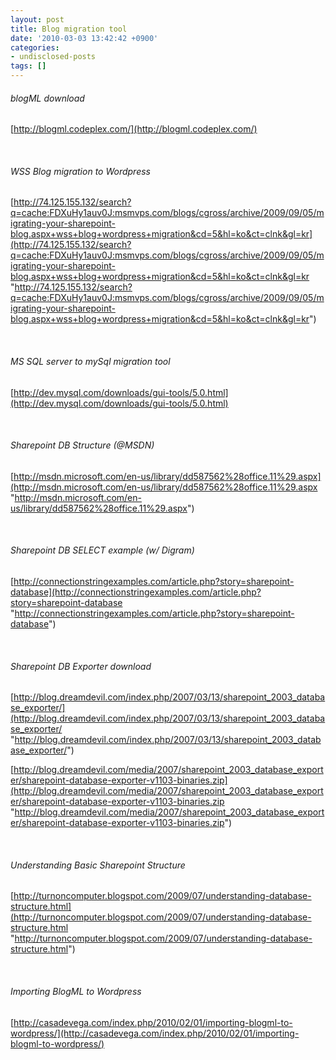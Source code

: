 ```yaml
---
layout: post
title: Blog migration tool
date: '2010-03-03 13:42:42 +0900'
categories:
- undisclosed-posts
tags: []
---
```

###### blogML download

[http://blogml.codeplex.com/](http://blogml.codeplex.com/)

 
###### WSS Blog migration to Wordpress

[http://74.125.155.132/search?q=cache:FDXuHy1auv0J:msmvps.com/blogs/cgross/archive/2009/09/05/migrating-your-sharepoint-blog.aspx+wss+blog+wordpress+migration&cd=5&hl=ko&ct=clnk&gl=kr](http://74.125.155.132/search?q=cache:FDXuHy1auv0J:msmvps.com/blogs/cgross/archive/2009/09/05/migrating-your-sharepoint-blog.aspx+wss+blog+wordpress+migration&cd=5&hl=ko&ct=clnk&gl=kr "http://74.125.155.132/search?q=cache:FDXuHy1auv0J:msmvps.com/blogs/cgross/archive/2009/09/05/migrating-your-sharepoint-blog.aspx+wss+blog+wordpress+migration&cd=5&hl=ko&ct=clnk&gl=kr")

 
###### MS SQL server to mySql migration tool

[http://dev.mysql.com/downloads/gui-tools/5.0.html](http://dev.mysql.com/downloads/gui-tools/5.0.html)

 
###### Sharepoint DB Structure (@MSDN)

[http://msdn.microsoft.com/en-us/library/dd587562%28office.11%29.aspx](http://msdn.microsoft.com/en-us/library/dd587562%28office.11%29.aspx "http://msdn.microsoft.com/en-us/library/dd587562%28office.11%29.aspx")

 
###### Sharepoint DB SELECT example (w/ Digram)

[http://connectionstringexamples.com/article.php?story=sharepoint-database](http://connectionstringexamples.com/article.php?story=sharepoint-database "http://connectionstringexamples.com/article.php?story=sharepoint-database")

 
###### Sharepoint DB Exporter download

[http://blog.dreamdevil.com/index.php/2007/03/13/sharepoint_2003_database_exporter/](http://blog.dreamdevil.com/index.php/2007/03/13/sharepoint_2003_database_exporter/ "http://blog.dreamdevil.com/index.php/2007/03/13/sharepoint_2003_database_exporter/")

[http://blog.dreamdevil.com/media/2007/sharepoint_2003_database_exporter/sharepoint-database-exporter-v1103-binaries.zip](http://blog.dreamdevil.com/media/2007/sharepoint_2003_database_exporter/sharepoint-database-exporter-v1103-binaries.zip "http://blog.dreamdevil.com/media/2007/sharepoint_2003_database_exporter/sharepoint-database-exporter-v1103-binaries.zip")

 
###### Understanding Basic Sharepoint Structure

[http://turnoncomputer.blogspot.com/2009/07/understanding-database-structure.html](http://turnoncomputer.blogspot.com/2009/07/understanding-database-structure.html "http://turnoncomputer.blogspot.com/2009/07/understanding-database-structure.html")

 
###### Importing BlogML to Wordpress

[http://casadevega.com/index.php/2010/02/01/importing-blogml-to-wordpress/](http://casadevega.com/index.php/2010/02/01/importing-blogml-to-wordpress/)
